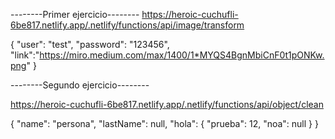 --------Primer ejercicio--------
https://heroic-cuchufli-6be817.netlify.app/.netlify/functions/api/image/transform

{
    "user": "test",
    "password": "123456",
    "link":"https://miro.medium.com/max/1400/1*MYQS4BgnMbiCnF0t1pONKw.png"
}



--------Segundo ejercicio--------

https://heroic-cuchufli-6be817.netlify.app/.netlify/functions/api/object/clean

{
  "name": "persona",
  "lastName": null,
    "hola": {
    "prueba": 12,
    "noa": null
  }
}